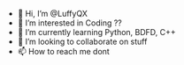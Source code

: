 - 👋 Hi, I’m @LuffyQX
- 👀 I’m interested in Coding ??
- 🌱 I’m currently learning Python, BDFD, C++
- 💞️ I’m looking to collaborate on stuff
- 📫 How to reach me dont

<!---
LuffyQX/LuffyQX is a ✨ special ✨ repository because its `README.md` (this file) appears on your GitHub profile.
You can click the Preview link to take a look at your changes.
--->
